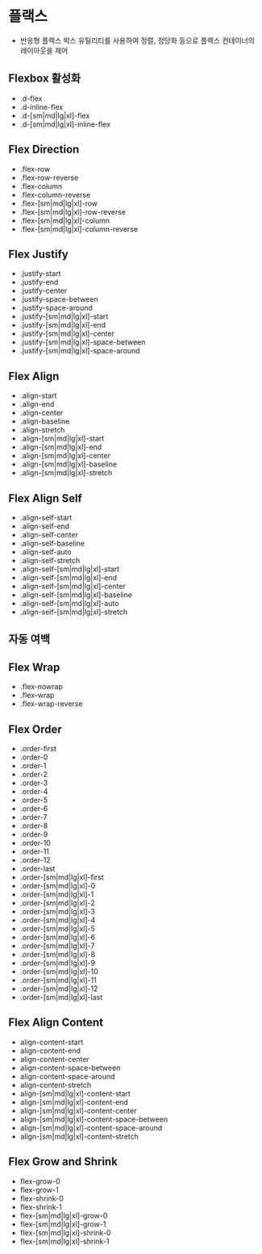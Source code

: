 # 플랙스

- 반응형 플렉스 박스 유틸리티를 사용하여 정렬, 정당화 등으로 플렉스 컨테이너의 레이아웃을 제어

## Flexbox 활성화

- .d-flex
- .d-inline-flex
- .d-[sm|md|lg|xl]-flex
- .d-[sm|md|lg|xl]-inline-flex



## Flex Direction

- .flex-row
- .flex-row-reverse
- .flex-column
- .flex-column-reverse
- .flex-[sm|md|lg|xl]-row
- .flex-[sm|md|lg|xl]-row-reverse
- .flex-[sm|md|lg|xl]-column
- .flex-[sm|md|lg|xl]-column-reverse

## Flex Justify

- .justify-start
- .justify-end
- .justify-center
- .justify-space-between
- .justify-space-around
- .justify-[sm|md|lg|xl]-start
- .justify-[sm|md|lg|xl]-end
- .justify-[sm|md|lg|xl]-center
- .justify-[sm|md|lg|xl]-space-between
- .justify-[sm|md|lg|xl]-space-around

## Flex Align

- .align-start
- .align-end
- .align-center
- .align-baseline
- .align-stretch
- .align-[sm|md|lg|xl]-start
- .align-[sm|md|lg|xl]-end
- .align-[sm|md|lg|xl]-center
- .align-[sm|md|lg|xl]-baseline
- .align-[sm|md|lg|xl]-stretch

## Flex Align Self

- .align-self-start
- .align-self-end
- .align-self-center
- .align-self-baseline
- .align-self-auto
- .align-self-stretch
- .align-self-[sm|md|lg|xl]-start
- .align-self-[sm|md|lg|xl]-end
- .align-self-[sm|md|lg|xl]-center
- .align-self-[sm|md|lg|xl]-baseline
- .align-self-[sm|md|lg|xl]-auto
- .align-self-[sm|md|lg|xl]-stretch

## 자동 여백



## Flex Wrap

- .flex-nowrap
- .flex-wrap
- .flex-wrap-reverse

## Flex Order

- .order-first
- .order-0
- .order-1
- .order-2
- .order-3
- .order-4
- .order-5
- .order-6
- .order-7
- .order-8
- .order-9
- .order-10
- .order-11
- .order-12
- .order-last
- .order-[sm|md|lg|xl]-first
- .order-[sm|md|lg|xl]-0
- .order-[sm|md|lg|xl]-1
- .order-[sm|md|lg|xl]-2
- .order-[sm|md|lg|xl]-3
- .order-[sm|md|lg|xl]-4
- .order-[sm|md|lg|xl]-5
- .order-[sm|md|lg|xl]-6
- .order-[sm|md|lg|xl]-7
- .order-[sm|md|lg|xl]-8
- .order-[sm|md|lg|xl]-9
- .order-[sm|md|lg|xl]-10
- .order-[sm|md|lg|xl]-11
- .order-[sm|md|lg|xl]-12
- .order-[sm|md|lg|xl]-last

## Flex Align Content

- align-content-start
- align-content-end
- align-content-center
- align-content-space-between
- align-content-space-around
- align-content-stretch
- align-[sm|md|lg|xl]-content-start
- align-[sm|md|lg|xl]-content-end
- align-[sm|md|lg|xl]-content-center
- align-[sm|md|lg|xl]-content-space-between
- align-[sm|md|lg|xl]-content-space-around
- align-[sm|md|lg|xl]-content-stretch

## Flex Grow and Shrink

- flex-grow-0
- flex-grow-1
- flex-shrink-0
- flex-shrink-1
- flex-[sm|md|lg|xl]-grow-0
- flex-[sm|md|lg|xl]-grow-1
- flex-[sm|md|lg|xl]-shrink-0
- flex-[sm|md|lg|xl]-shrink-1